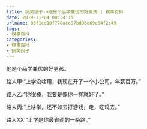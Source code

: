 ```yaml
---
title: 搞笑段子->他是个品学兼优的好男孩 | 糗事百科
date: 2019-11-04 00:34:15
urlname: 03f1cd10f770acc97bd96e69e04f2c49
tags: 
- 糗事百科
categories:
- 糗事百科
- 搞笑段子
---
```

他是个品学兼优的好男孩。

路人甲:“上学没啥用，我现在开了一个小公司，年薪百万。”

路人乙:“你很棒，我要是像你一样就好了。”

路人丙:“上啥学，还不如去打游戏，走，吃鸡去。”

路人XX:“上学是你最省劲的一条路。”


